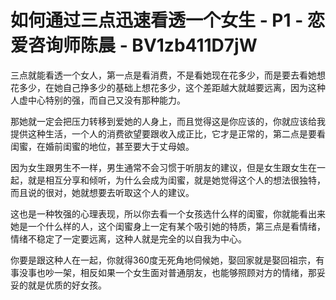 # 如何通过三点迅速看透一个女生 - P1 - 恋爱咨询师陈晨 - BV1zb411D7jW

三点就能看透一个女人，第一点是看消费，不是看她现在花多少，而是要去看她想花多少，在她自己挣多少的基础上想花多少，这个差距越大就越要远离，因为这种人虚中心特别的强，而自己又没有那种能力。

那她就一定会把压力转移到爱她的人身上，而且觉得这是你应该的，你就应该给我提供这种生活，一个人的消费欲望要跟收入成正比，它才是正常的，第二点是要看闺蜜，在婚前闺蜜的地位，甚至要大于丈母娘。

因为女生跟男生不一样，男生通常不会习惯于听朋友的建议，但是女生跟女生在一起，就是相互分享和倾听，为什么会成为闺蜜，就是她觉得这个人的想法很独特，而且说的很对，她就想要去听取这个人的建议。

这也是一种牧强的心理表现，所以你去看一个女孩选什么样的闺蜜，你就能看出来她是一个什么样的人，这个闺蜜身上一定有某个吸引她的特质，第三点是看情绪，情绪不稳定了一定要远离，这种人就是完全的以自我为中心。

你要是跟这种人在一起，你就得360度无死角地伺候她，娶回家就是娶回祖宗，有事没事也吵一架，相反如果一个女生面对普通朋友，也能够照顾对方的情绪，那妥妥的就是优质的好女孩。

